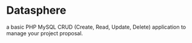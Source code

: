 # Datasphere
 a basic PHP MySQL CRUD (Create, Read, Update, Delete) application to manage your project proposal.
